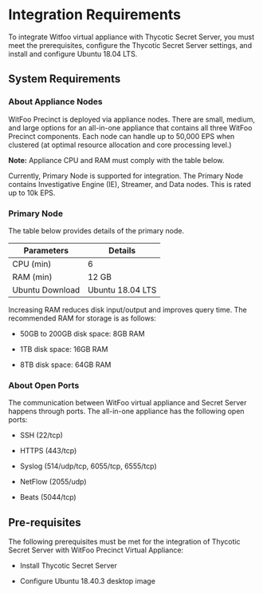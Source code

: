 [title]: # (Requirements)
[tags]: # (witfoo, requirements)
[priority]: # (2)
[display]: # (all)

# Integration Requirements

To integrate Witfoo virtual appliance with Thycotic Secret Server, you must meet
the prerequisites, configure the Thycotic Secret Server settings, and install
and configure Ubuntu 18.04 LTS.

## System Requirements

### About Appliance Nodes

WitFoo Precinct is deployed via appliance nodes. There are small, medium, and
large options for an all-in-one appliance that contains all three WitFoo
Precinct components. Each node can handle up to 50,000 EPS when clustered (at
optimal resource allocation and core processing level.)

**Note:** Appliance CPU and RAM must comply with the table below.

Currently, Primary Node is supported for integration. The Primary Node contains
Investigative Engine (IE), Streamer, and Data nodes. This is rated up to 10k
EPS.

### Primary Node

The table below provides details of the primary node.

| Parameters      | Details          |
|-----------------|------------------|
| CPU (min)       | 6                |
| RAM (min)       | 12 GB            |
| Ubuntu Download | Ubuntu 18.04 LTS |

Increasing RAM reduces disk input/output and improves query time. The
recommended RAM for storage is as follows:

-   50GB to 200GB disk space: 8GB RAM

-   1TB disk space: 16GB RAM

-   8TB disk space: 64GB RAM

### About Open Ports

The communication between WitFoo virtual appliance and Secret Server happens
through ports. The all-in-one appliance has the following open ports:

-   SSH (22/tcp)

-   HTTPS (443/tcp)

-   Syslog (514/udp/tcp, 6055/tcp, 6555/tcp)

-   NetFlow (2055/udp)

-   Beats (5044/tcp)

## Pre-requisites

The following prerequisites must be met for the integration of Thycotic Secret
Server with WitFoo Precinct Virtual Appliance:

-   Install Thycotic Secret Server

-   Configure Ubuntu 18.40.3 desktop image

<!-- ## Licensing Considerations

<!-- add information for all three headings, if not applicable, comment heading out, if not available at this time, add a note that information will be provided as soon as possible. -->